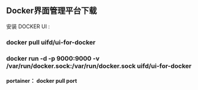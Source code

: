 
## Docker界面管理平台下载


安装 DOCKER UI : 
  
### docker pull uifd/ui-for-docker
### docker run -d -p 9000:9000 -v /var/run/docker.sock:/var/run/docker.sock uifd/ui-for-docker
  
#### portainer：  docker pull port
